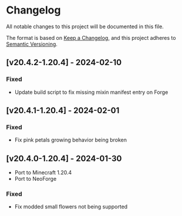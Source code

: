 # Changelog
All notable changes to this project will be documented in this file.

The format is based on [Keep a Changelog](https://keepachangelog.com/en/1.0.0/),
and this project adheres to [Semantic Versioning](https://semver.org/spec/v2.0.0.html).

## [v20.4.2-1.20.4] - 2024-02-10
### Fixed
- Update build script to fix missing mixin manifest entry on Forge

## [v20.4.1-1.20.4] - 2024-02-01
### Fixed
- Fix pink petals growing behavior being broken

## [v20.4.0-1.20.4] - 2024-01-30
- Port to Minecraft 1.20.4
- Port to NeoForge
### Fixed
- Fix modded small flowers not being supported
